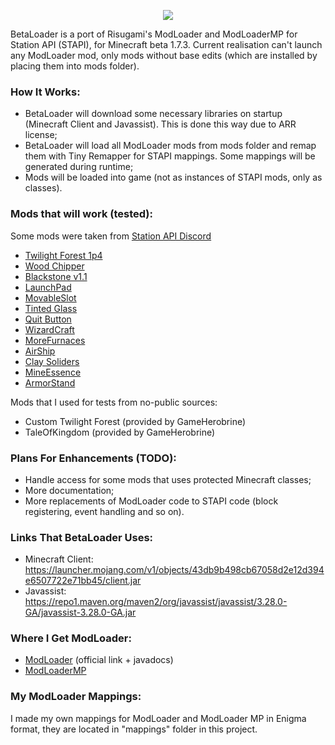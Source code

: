 <p align="center">
  <img src="https://github.com/paulevsGitch/BetaLoader/blob/main/logo.png" />
</p>

BetaLoader is a port of Risugami's ModLoader and ModLoaderMP for Station API (STAPI), for Minecraft beta 1.7.3.
Current realisation can't launch any ModLoader mod, only mods without base edits (which are installed by placing them into mods folder).

### How It Works:
- BetaLoader will download some necessary libraries on startup (Minecraft Client and Javassist). This is done this way due to ARR license;
- BetaLoader will load all ModLoader mods from mods folder and remap them with Tiny Remapper for STAPI mappings. Some mappings will be generated during runtime;
- Mods will be loaded into game (not as instances of STAPI mods, only as classes).

### Mods that will work (tested):
Some mods were taken from [Station API Discord](https://discord.gg/8Qky5XY)
- [Twilight Forest 1p4](https://www.minezone.pro/download/mods/1142-173the-twilight-forest-v01p4.html)
- [Wood Chipper](https://www.planetminecraft.com/mod/beta-1-7-3-modloader-modloadermp-wood-chipper/)
- [Blackstone v1.1](https://github.com/LO6AN/MC-Addons/raw/main/Beta%201.7.3/%5BBeta%201.7.3%5D%20Blackstone%20v1.1.zip)
- [LaunchPad](https://www.mediafire.com/file/7z1n85b7yikqcvn/mod_LaunchPad.zip/file)
- [MovableSlot](https://www.mediafire.com/file/fxmskd1ywiwsdzs/mod_MovableSlot.zip/file)
- [Tinted Glass](https://www.mediafire.com/file/ihkw55b1gvx77sz/Tinted_Glass.zip/file)
- [Quit Button](https://www.mediafire.com/file/dbstumoktdgjk1v/mod_QuitButton.zip/file)
- [WizardCraft](https://archive.org/download/minecraftbeta1.7.3modarchive/Minecraft%20Beta%201.7.3%20Mod%20Archive.zip/WizardCraft_b173.zip)
- [MoreFurnaces](https://archive.org/download/minecraftbeta1.7.3modarchive/Minecraft%20Beta%201.7.3%20Mod%20Archive.zip/moreFurnaces_1.0_Client-forgeCubeX2_b173.zip)
- [AirShip](https://archive.org/download/minecraftbeta1.7.3modarchive/Minecraft%20Beta%201.7.3%20Mod%20Archive.zip/airshipV2.51_b173.zip)
- [Clay Soliders](https://archive.org/download/minecraftbeta1.7.3modarchive/Minecraft%20Beta%201.7.3%20Mod%20Archive.zip/ClaySoldierModV3_b173.zip)
- [MineEssence](https://archive.org/download/minecraftbeta1.7.3modarchive/Minecraft%20Beta%201.7.3%20Mod%20Archive.zip/MineEssence_V1r3_b173.zip)
- [ArmorStand](https://archive.org/download/minecraftbeta1.7.3modarchive/Minecraft%20Beta%201.7.3%20Mod%20Archive.zip/ArmorStand_b173.zip)


Mods that I used for tests from no-public sources:
- Custom Twilight Forest (provided by GameHerobrine)
- TaleOfKingdom (provided by GameHerobrine)

### Plans For Enhancements (TODO):
- Handle access for some mods that uses protected Minecraft classes;
- More documentation;
- More replacements of ModLoader code to STAPI code (block registering, event handling and so on).

### Links That BetaLoader Uses:
- Minecraft Client: https://launcher.mojang.com/v1/objects/43db9b498cb67058d2e12d394e6507722e71bb45/client.jar
- Javassist: https://repo1.maven.org/maven2/org/javassist/javassist/3.28.0-GA/javassist-3.28.0-GA.jar

### Where I Get ModLoader:
- [ModLoader](http://www.mediafire.com/?jc2n88a51xdfd) (official link + javadocs)
- [ModLoaderMP](https://mcarchive.net/mods/modloadermp?gvsn=b1.7.3)

### My ModLoader Mappings:
I made my own mappings for ModLoader and ModLoader MP in Enigma format, they are located in "mappings" folder in this project.
